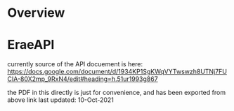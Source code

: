 # Overview



# EraeAPI

currently source of the API docuement is here:
https://docs.google.com/document/d/1934KP1SgKWqVYTwswzh8UTNj7FUCIA-80X2mp_9RxN4/edit#heading=h.51ur1993g867


the PDF in this directly is just for convenience, and has been exported from above link
last updated: 10-Oct-2021





